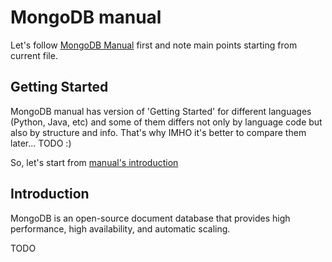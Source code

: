 # MongoDB manual #

Let's follow [MongoDB Manual](https://docs.mongodb.com/manual/) first and note main points starting from current file.

## Getting Started ##

MongoDB manual has version of 'Getting Started' for different languages (Python, Java, etc) and some of them differs not only by language code but also by structure and info. That's why IMHO it's better to compare them later... TODO :)

So, let's start from [manual's introduction](https://docs.mongodb.com/manual/introduction/)

## Introduction ##

MongoDB is an open-source document database that provides high performance, high availability, and automatic scaling.



TODO
